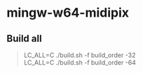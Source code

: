 # mingw-w64-midipix

## Build all
 > LC_ALL=C ./build.sh -f build_order -32  
 > LC_ALL=C ./build.sh -f build_order -64  
